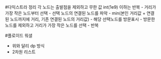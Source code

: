 #다익스트라 정리
각 노드는 출발점을 제외하고 무한 값 int(1e9)
이하는 반복 - 거리가 가장 작은 노드부터 선택 - 선택 노드의 연결된 노드를 파악 - min(본인 거리값 + 연결된 노드까지에 거리, 기존 연결된 노드의 거리값) - 해당 선택노드를 방문표시 - 방문한 노드를 제외하고 거리가 가장 작은 노드를 선택 - 반복

#플로이드 워셜

-   위와 달리 dp 방식
-   2차원 리스트
